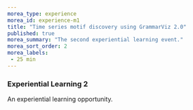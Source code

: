 ```yaml
---
morea_type: experience
morea_id: experience-m1
title: "Time series motif discovery using GrammarViz 2.0"
published: true
morea_summary: "The second experiential learning event."
morea_sort_order: 2
morea_labels:
 - 25 min
---
```


### Experiential Learning 2

An experiential learning opportunity.

